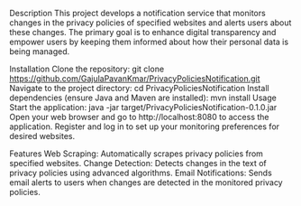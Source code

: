 Description
This project develops a notification service that monitors changes in the privacy policies of specified websites and alerts users about these changes. The primary goal is to enhance digital transparency and empower users by keeping them informed about how their personal data is being managed.

Installation
Clone the repository:
git clone https://github.com/GajulaPavanKmar/PrivacyPoliciesNotification.git
Navigate to the project directory:
cd PrivacyPoliciesNotification
Install dependencies (ensure Java and Maven are installed):
mvn install
Usage
Start the application:
java -jar target/PrivacyPoliciesNotification-0.1.0.jar
Open your web browser and go to http://localhost:8080 to access the application.
Register and log in to set up your monitoring preferences for desired websites.

Features
Web Scraping: Automatically scrapes privacy policies from specified websites.
Change Detection: Detects changes in the text of privacy policies using advanced algorithms.
Email Notifications: Sends email alerts to users when changes are detected in the monitored privacy policies.
